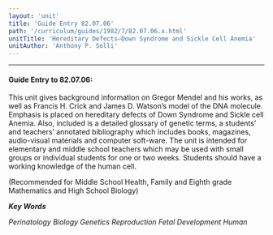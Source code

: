 ```yaml
---
layout: 'unit'
title: 'Guide Entry 82.07.06'
path: '/curriculum/guides/1982/7/82.07.06.x.html'
unitTitle: 'Hereditary Defects—Down Syndrome and Sickle Cell Anemia'
unitAuthor: 'Anthony P. Solli'
---
```


<body>
<hr/>
 <h4>
  Guide Entry to 82.07.06:
 </h4>
 This unit gives background information on Gregor Mendel and his works, as well as Francis H. Crick and James D. Watson’s model of the DNA molecule.  Emphasis is placed on hereditary defects of Down Syndrome and Sickle cell Anemia.  Also, included is a detailed glossary of genetic terms, a students’ and teachers’ annotated bibliography which includes books, magazines, audio-visual materials and computer soft-ware.  The unit is intended for elementary and middle school teachers which may be used with small groups or individual students for one or two weeks.  Students should have a working knowledge of the human cell.
 <p>
  (Recommended for Middle School Health, Family and Eighth grade Mathematics and High School Biology)
 </p>
<p>
  <b>
   <i>
    Key Words
   </i>
  </b>
  <br/>
 </p>
 <p>
  <i>
   Perinatology Biology Genetics Reproduction Fetal Development Human
  </i>
 </p>

</body>
